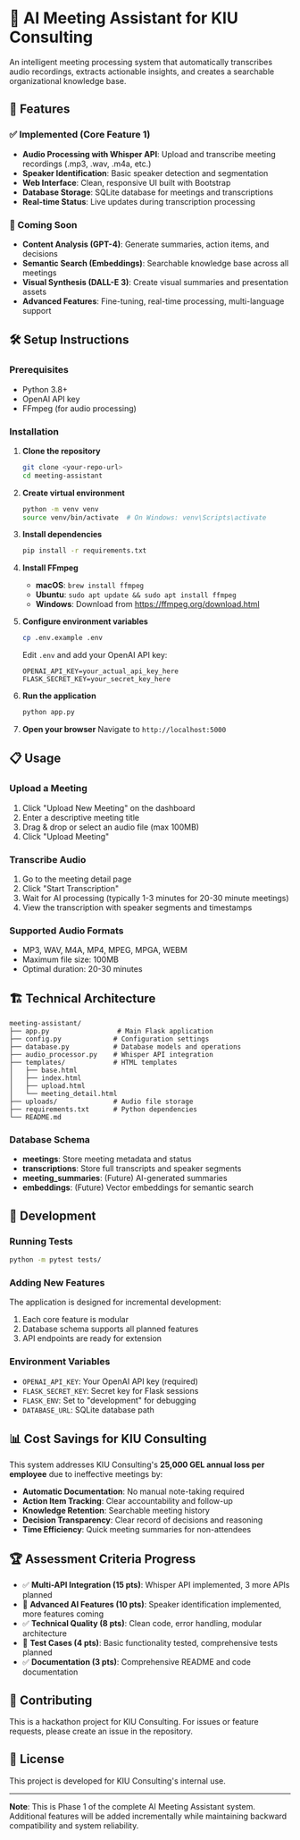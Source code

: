 # 🎤 AI Meeting Assistant for KIU Consulting

An intelligent meeting processing system that automatically transcribes audio recordings, extracts actionable insights, and creates a searchable organizational knowledge base.

## 🚀 Features

### ✅ Implemented (Core Feature 1)

- **Audio Processing with Whisper API**: Upload and transcribe meeting recordings (.mp3, .wav, .m4a, etc.)
- **Speaker Identification**: Basic speaker detection and segmentation
- **Web Interface**: Clean, responsive UI built with Bootstrap
- **Database Storage**: SQLite database for meetings and transcriptions
- **Real-time Status**: Live updates during transcription processing

### 🔄 Coming Soon

- **Content Analysis (GPT-4)**: Generate summaries, action items, and decisions
- **Semantic Search (Embeddings)**: Searchable knowledge base across all meetings
- **Visual Synthesis (DALL-E 3)**: Create visual summaries and presentation assets
- **Advanced Features**: Fine-tuning, real-time processing, multi-language support

## 🛠️ Setup Instructions

### Prerequisites

- Python 3.8+
- OpenAI API key
- FFmpeg (for audio processing)

### Installation

1. **Clone the repository**

   ```bash
   git clone <your-repo-url>
   cd meeting-assistant
   ```

2. **Create virtual environment**

   ```bash
   python -m venv venv
   source venv/bin/activate  # On Windows: venv\Scripts\activate
   ```

3. **Install dependencies**

   ```bash
   pip install -r requirements.txt
   ```

4. **Install FFmpeg**

   - **macOS**: `brew install ffmpeg`
   - **Ubuntu**: `sudo apt update && sudo apt install ffmpeg`
   - **Windows**: Download from https://ffmpeg.org/download.html

5. **Configure environment variables**

   ```bash
   cp .env.example .env
   ```

   Edit `.env` and add your OpenAI API key:

   ```
   OPENAI_API_KEY=your_actual_api_key_here
   FLASK_SECRET_KEY=your_secret_key_here
   ```

6. **Run the application**

   ```bash
   python app.py
   ```

7. **Open your browser**
   Navigate to `http://localhost:5000`

## 📋 Usage

### Upload a Meeting

1. Click "Upload New Meeting" on the dashboard
2. Enter a descriptive meeting title
3. Drag & drop or select an audio file (max 100MB)
4. Click "Upload Meeting"

### Transcribe Audio

1. Go to the meeting detail page
2. Click "Start Transcription"
3. Wait for AI processing (typically 1-3 minutes for 20-30 minute meetings)
4. View the transcription with speaker segments and timestamps

### Supported Audio Formats

- MP3, WAV, M4A, MP4, MPEG, MPGA, WEBM
- Maximum file size: 100MB
- Optimal duration: 20-30 minutes

## 🏗️ Technical Architecture

```
meeting-assistant/
├── app.py                 # Main Flask application
├── config.py             # Configuration settings
├── database.py           # Database models and operations
├── audio_processor.py    # Whisper API integration
├── templates/            # HTML templates
│   ├── base.html
│   ├── index.html
│   ├── upload.html
│   └── meeting_detail.html
├── uploads/              # Audio file storage
├── requirements.txt      # Python dependencies
└── README.md
```

### Database Schema

- **meetings**: Store meeting metadata and status
- **transcriptions**: Store full transcripts and speaker segments
- **meeting_summaries**: (Future) AI-generated summaries
- **embeddings**: (Future) Vector embeddings for semantic search

## 🔧 Development

### Running Tests

```bash
python -m pytest tests/
```

### Adding New Features

The application is designed for incremental development:

1. Each core feature is modular
2. Database schema supports all planned features
3. API endpoints are ready for extension

### Environment Variables

- `OPENAI_API_KEY`: Your OpenAI API key (required)
- `FLASK_SECRET_KEY`: Secret key for Flask sessions
- `FLASK_ENV`: Set to "development" for debugging
- `DATABASE_URL`: SQLite database path

## 📊 Cost Savings for KIU Consulting

This system addresses KIU Consulting's **25,000 GEL annual loss per employee** due to ineffective meetings by:

- **Automatic Documentation**: No manual note-taking required
- **Action Item Tracking**: Clear accountability and follow-up
- **Knowledge Retention**: Searchable meeting history
- **Decision Transparency**: Clear record of decisions and reasoning
- **Time Efficiency**: Quick meeting summaries for non-attendees

## 🏆 Assessment Criteria Progress

- ✅ **Multi-API Integration (15 pts)**: Whisper API implemented, 3 more APIs planned
- 🔄 **Advanced AI Features (10 pts)**: Speaker identification implemented, more features coming
- ✅ **Technical Quality (8 pts)**: Clean code, error handling, modular architecture
- 🔄 **Test Cases (4 pts)**: Basic functionality tested, comprehensive tests planned
- ✅ **Documentation (3 pts)**: Comprehensive README and code documentation

## 🤝 Contributing

This is a hackathon project for KIU Consulting. For issues or feature requests, please create an issue in the repository.

## 📄 License

This project is developed for KIU Consulting's internal use.

---

**Note**: This is Phase 1 of the complete AI Meeting Assistant system. Additional features will be added incrementally while maintaining backward compatibility and system reliability.
